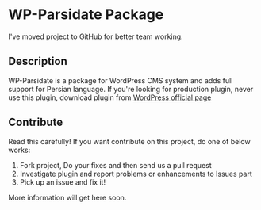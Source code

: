 # WP-Parsidate Package
I've moved project to GitHub for better team working.

## Description
WP-Parsidate is a package for WordPress CMS system and adds full support for Persian language.
If you're looking for production plugin, never use this plugin, download plugin from [WordPress official page](wordpress.org/plugins/wp-parsidate/)

## Contribute
Read this carefully!
If you want contribute on this project, do one of below works:
1. Fork project, Do your fixes and then send us a pull request
2. Investigate plugin and report problems or enhancements to Issues part
3. Pick up an issue and fix it!

More information will get here soon.
